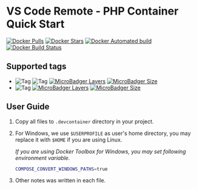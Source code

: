 # VS Code Remote - PHP Container Quick Start

[![Docker Pulls][ico-docker-pulls]][link-dockerhub]
[![Docker Stars][ico-docker-stars]][link-dockerhub]
[![Docker Automated build][ico-docker-automated]][link-dockerhub]
[![Docker Build Status][ico-docker-build]][link-dockerhub]

## Supported tags

-   ![Tag](https://img.shields.io/badge/tag-latest-blue) ![Tag](https://img.shields.io/badge/tag-7-blue)
    [![MicroBadger Layers][ico-microbadger-image-layers-7]][link-microbadger]
    [![MicroBadger Size][ico-microbadger-image-size-7]][link-microbadger]
-   ![Tag](https://img.shields.io/badge/tag-5-blue)
    [![MicroBadger Layers][ico-microbadger-image-layers-5]][link-microbadger]
    [![MicroBadger Size][ico-microbadger-image-size-5]][link-microbadger]

## User Guide

1.  Copy all files to `.devcontainer` directory in your project.

2.  For Windows, we use `$USERPROFILE` as user's home directory, you may replace it with `$HOME` if you are using Linux.

    *If you are using Docker Toolbox for Windows, you may set following environment variable.*

    ```sh
    COMPOSE_CONVERT_WINDOWS_PATHS=true
    ```

3.  Other notes was written in each file.

[ico-docker-stars]: https://img.shields.io/docker/stars/fatindeed/vscode-remote-php
[ico-docker-pulls]: https://img.shields.io/docker/pulls/fatindeed/vscode-remote-php
[ico-docker-automated]: https://img.shields.io/docker/cloud/automated/fatindeed/vscode-remote-php
[ico-docker-build]: https://img.shields.io/docker/cloud/build/fatindeed/vscode-remote-php
[ico-microbadger-image-layers-5]: https://img.shields.io/microbadger/layers/fatindeed/vscode-remote-php/5
[ico-microbadger-image-layers-7]: https://img.shields.io/microbadger/layers/fatindeed/vscode-remote-php/7
[ico-microbadger-image-size-5]: https://img.shields.io/microbadger/image-size/fatindeed/vscode-remote-php/5
[ico-microbadger-image-size-7]: https://img.shields.io/microbadger/image-size/fatindeed/vscode-remote-php/7

[link-dockerhub]: https://hub.docker.com/r/fatindeed/vscode-remote-php
[link-microbadger]: https://microbadger.com/images/fatindeed/vscode-remote-php